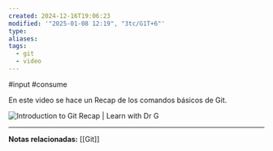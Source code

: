```yaml
---
created: 2024-12-16T19:06:23
modified: '"2025-01-08 12:19", "3tc/G1T+6"'
type: 
aliases: 
tags:
  - git
  - video
---
```

#input
#consume

En este video se hace un Recap de los comandos básicos de Git.

![Introduction to Git Recap | Learn with Dr G](https://www.youtube.com/watch?v=9uGS1ak_FGg)


--- 
 **Notas relacionadas:**
[[Git]]
